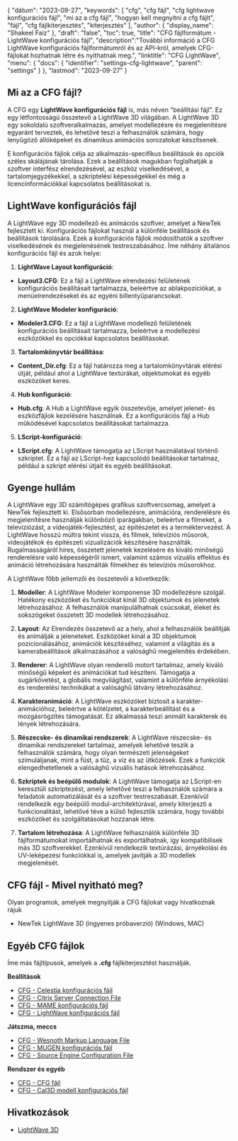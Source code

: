{
"dátum": "2023-09-27",
  "keywords": [
"cfg",
"cfg fájl",
"cfg lightwave konfigurációs fájl",
"mi az a cfg fájl",
"hogyan kell megnyitni a cfg fájlt",
"fájl",
"cfg fájlkiterjesztés",
"kiterjesztés"
],
  "author": {
"display_name": "Shakeel Faiz"
},
"draft": "false",
"toc": true,
"title": "CFG fájlformátum - LightWave konfigurációs fájl",
  "description":"További információ a CFG LightWave konfigurációs fájlformátumról és az API-król, amelyek CFG-fájlokat hozhatnak létre és nyithatnak meg.",
"linktitle": "CFG LightWave",
  "menu": {
    "docs": {
      "identifier": "settings-cfg-lightwave",
      "parent": "settings"
}
},
"lastmod": "2023-09-27"
}

## Mi az a CFG fájl?

A CFG egy **LightWave konfigurációs fájl** is, más néven "beállítási fájl". Ez egy létfontosságú összetevő a LightWave 3D világában. A LightWave 3D egy sokoldalú szoftveralkalmazás, amelyet modellezésre és megjelenítésre egyaránt terveztek, és lehetővé teszi a felhasználók számára, hogy lenyűgöző állóképeket és dinamikus animációs sorozatokat készítsenek.

E konfigurációs fájlok célja az alkalmazás-specifikus beállítások és opciók széles skálájának tárolása. Ezek a beállítások magukban foglalhatják a szoftver interfész elrendezésével, az eszköz viselkedésével, a tartalomjegyzékekkel, a szkriptelési képességekkel és még a licencinformációkkal kapcsolatos beállításokat is.

## LightWave konfigurációs fájl

A LightWave egy 3D modellező és animációs szoftver, amelyet a NewTek fejlesztett ki. Konfigurációs fájlokat használ a különféle beállítások és beállítások tárolására. Ezek a konfigurációs fájlok módosíthatók a szoftver viselkedésének és megjelenésének testreszabásához. Íme néhány általános konfigurációs fájl és azok helye:

1. **LightWave Layout konfiguráció**:
    












- **Layout3.CFG**: Ez a fájl a LightWave elrendezési felületének konfigurációs beállításait tartalmazza, beleértve az ablakpozíciókat, a menüelrendezéseket és az egyéni billentyűparancsokat.

2. **LightWave Modeler konfiguráció**:
    












- **Modeler3.CFG**: Ez a fájl a LightWave modellező felületének konfigurációs beállításait tartalmazza, beleértve a modellezési eszközökkel és opciókkal kapcsolatos beállításokat.

3. **Tartalomkönyvtár beállítása**:
    












- **Content_Dir.cfg**: Ez a fájl határozza meg a tartalomkönyvtárak elérési útját, például ahol a LightWave textúrákat, objektumokat és egyéb eszközöket keres.

4. **Hub konfiguráció**:
    












- **Hub.cfg**: A Hub a LightWave egyik összetevője, amelyet jelenet- és eszközfájlok kezelésére használnak. Ez a konfigurációs fájl a Hub működésével kapcsolatos beállításokat tartalmazza.

5. **LScript-konfiguráció**:
    












- **LScript.cfg**: A LightWave támogatja az LScript használatával történő szkriptet. Ez a fájl az LScript-hez kapcsolódó beállításokat tartalmaz, például a szkript elérési útjait és egyéb beállításokat.

## Gyenge hullám

A LightWave egy 3D számítógépes grafikus szoftvercsomag, amelyet a NewTek fejlesztett ki. Elsősorban modellezésre, animációra, renderelésre és megjelenítésre használják különböző iparágakban, beleértve a filmeket, a televíziózást, a videojáték-fejlesztést, az építészetet és a terméktervezést. A LightWave hosszú múltra tekint vissza, és filmek, televíziós műsorok, videojátékok és építészeti vizualizációk készítésére használták. Rugalmasságáról híres, összetett jelenetek kezelésére és kiváló minőségű renderelésre való képességéről ismert, valamint számos vizuális effektus és animáció létrehozására használták filmekhez és televíziós műsorokhoz.

A LightWave főbb jellemzői és összetevői a következők:

1. **Modeller**: A LightWave Modeler komponense 3D modellezésre szolgál. Hatékony eszközöket és funkciókat kínál 3D objektumok és jelenetek létrehozásához. A felhasználók manipulálhatnak csúcsokat, éleket és sokszögeket összetett 3D modellek létrehozásához.
    












2. **Layout**: Az Elrendezés összetevő az a hely, ahol a felhasználók beállítják és animálják a jeleneteket. Eszközöket kínál a 3D objektumok pozicionálásához, animációk készítéséhez, valamint a világítás és a kamerabeállítások alkalmazásához a valósághű megjelenítés érdekében.
    












3. **Renderer**: A LightWave olyan renderelő motort tartalmaz, amely kiváló minőségű képeket és animációkat tud készíteni. Támogatja a sugárkövetést, a globális megvilágítást, valamint a különféle árnyékolási és renderelési technikákat a valósághű látvány létrehozásához.
    












4. **Karakteranimáció**: A LightWave eszközöket biztosít a karakter-animációhoz, beleértve a kötélzetet, a karakterbeállítást és a mozgásrögzítés támogatását. Ez alkalmassá teszi animált karakterek és lények létrehozására.
    












5. **Részecske- és dinamikai rendszerek**: A LightWave részecske- és dinamikai rendszereket tartalmaz, amelyek lehetővé teszik a felhasználók számára, hogy olyan természeti jelenségeket szimuláljanak, mint a füst, a tűz, a víz és az ütközések. Ezek a funkciók elengedhetetlenek a valósághű vizuális hatások létrehozásához.
    












6. **Szkriptek és beépülő modulok**: A LightWave támogatja az LScript-en keresztüli szkriptezést, amely lehetővé teszi a felhasználók számára a feladatok automatizálását és a szoftver testreszabását. Ezenkívül rendelkezik egy beépülő modul-architektúrával, amely kiterjeszti a funkcionalitást, lehetővé téve a külső fejlesztők számára, hogy további eszközöket és szolgáltatásokat hozzanak létre.
    












7. **Tartalom létrehozása**: A LightWave felhasználók különféle 3D fájlformátumokat importálhatnak és exportálhatnak, így kompatibilisek más 3D szoftverekkel. Ezenkívül rendelkezik textúrázási, árnyékolási és UV-leképezési funkciókkal is, amelyek javítják a 3D modellek megjelenését.
    












## CFG fájl - Mivel nyitható meg?

Olyan programok, amelyek megnyitják a CFG fájlokat vagy hivatkoznak rájuk

- NewTek LightWave 3D (ingyenes próbaverzió) (Windows, MAC)

## Egyéb CFG fájlok

Íme más fájltípusok, amelyek a **.cfg** fájlkiterjesztést használják.

**Beállítások**
- [CFG - Celestia konfigurációs fájl](/hu/settings/cfg-celestia/)
- [CFG - Citrix Server Connection File](/hu/settings/cfg-citrix/)
- [CFG - MAME konfigurációs fájl](/hu/settings/cfg-mame/)
- [CFG - LightWave konfigurációs fájl](/hu/settings/cfg-lightwave/)

**Játszma, meccs**
- [CFG - Wesnoth Markup Language File](/hu/game/cfg-wesnoth/)
- [CFG - MUGEN konfigurációs fájl](/hu/game/cfg-mugen/)
- [CFG - Source Engine Configuration File](/hu/game/cfg-sourceengine/)

**Rendszer és egyéb**
- [CFG - CFG fájl](/hu/system/cfg/)
- [CFG - Cal3D modell konfigurációs fájl](/hu/misc/cfg-cal3d/)

## Hivatkozások
* [LightWave 3D](https://en.wikipedia.org/wiki/LightWave_3D)
